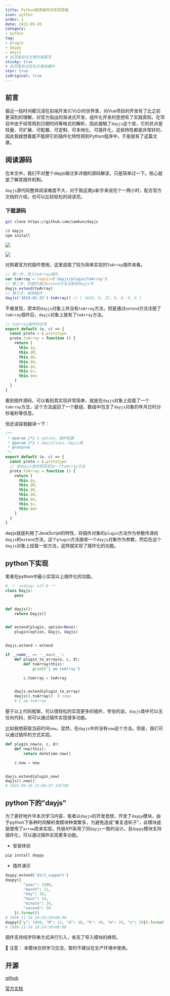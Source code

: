 ```yaml
---
title: Python程序插件的实现思路
icon: python
order: 1
date: 2022-09-26
category:
- python
tag:
- plugin
- daypy
- dayjs
# 此页面会在文章列表置顶
sticky: true
# 此页面会出现在文章收藏中
star: true
isOriginal: true
---
```


## 前言

最近一段时间都沉浸在前端开发(CV):wink:的世界里，对Vue项目的开发有了比之前更深刻的理解，对官方指出的渐进式开发，组件化开发的思想有了实践真知。在项目中由于经常用到日期时间等格式的解析，因此接触了`dayjs`这个库，它的优点是轻量、可扩展、可配置、可定制、可本地化、可插件化，这些特性都是非常好的，因此我就想着能不能把它的插件化特性用到Python程序中，于是就有了这篇文章。

## 阅读源码

在本文中，我们不对整个dayjs做过多详细的源码解读，只是简单过一下。核心就是了解其插件机制。

`dayjs`源代码整体阅读难度不大，对于我这类js新手来说花个一两小时，配合官方文档的介绍，也可以比较轻松的阅读完。


### 下载源码

```bash
git clone https://github.com/iamkun/dayjs

cd dayjs
npm install
```


![](https://miclon-job.oss-cn-hangzhou.aliyuncs.com/img/20220926202708.png)



![](https://miclon-job.oss-cn-hangzhou.aliyuncs.com/img/20220926202933.png)

对照着官方的插件使用，这里选取了较为简单实现的`ToArray`插件来看。
```javascript
// 第一步，导入toArray插件
var toArray = require('dayjs/plugin/toArray')
// 第二步，将插件通过extend方法注册到dayjs中
dayjs.extend(toArray)
// 第三步，使用插件
dayjs('2019-01-25').toArray() // [ 2019, 0, 25, 0, 0, 0, 0 ]
```

不难发现，原本的`dayjs`对象上并没有`toArray`方法，但是通过`extend`方法注册了`toArray`插件后，`dayjs`对象上就有了`toArray`方法。

```javascript
// toArray插件的实现
export default (o, c) => {
  const proto = c.prototype
  proto.toArray = function () {
    return [
      this.$y,
      this.$M,
      this.$D,
      this.$H,
      this.$m,
      this.$s,
      this.$ms
    ]
  }
}
```
看到插件源码，可以看到其实现非常简单，就是在`dayjs`对象上挂载了一个`toArray`方法，这个方法返回了一个数组，数组中包含了`dayjs`对象的年月日时分秒毫秒等信息。

但还请容我翻译一下：

```javascript
/**
 * @param {*} o option，插件配置
 * @param {*} c dayjsClass，dayjs类
 * @returns 
 */
export default (o, c) => {
  const proto = c.prototype
  // 给dayjs类的原型添加一个toArray方法
  proto.toArray = function () {
    return [
      this.$y,
      this.$M,
      this.$D,
      this.$H,
      this.$m,
      this.$s,
      this.$ms
    ]
  }
}
```

dayjs就是利用了JavaScript的特性，将插件对象的`plugin`方法作为参数传递给`dayjs`的`extend`方法，这个`plugin`方法接收一个`dayjs`对象作为参数，然后在这个`dayjs`对象上挂载一些方法，这样就实现了插件化的功能。

## python下实现

笔者在python中最小实现以上插件化的功能。

```python
# -*- coding: utf-8 -*-
class Dayjs:
    pass


def dayjs():
    return Dayjs()


def extend(plugin, option=None):
    plugin(option, Dayjs, dayjs)


dayjs.extend = extend

if __name__ == '__main__':
    def plugin_to_array(o, c, d):
        def toArray(this):
            print('i am toArray')

        c.toArray = toArray


    dayjs.extend(plugin_to_array)
    dayjs().toArray()  # noqa
    # i am toArray
```

基于以上代码框架，可以很轻松的实现更多的插件，夸张的说，`dayjs`类中可以无任何代码，但可以通过插件实现很多功能。

比如我想获取当前时间`now`。显然，在`dayjs`中并没有`now`这个方法。但是，我们可以通过插件的方式实现。

```python
def plugin_now(o, c, d):
    def now(this):
        return datetime.now()

    c.now = now


dayjs.extend(plugin_now)
dayjs().now()
# 2022-09-26 21:08:47.145788
```


## python下的"dayjs"

为了更好地升华本次学习内容，笔者以`dayjs`的开发思想，开发了`daypy`模块，由于python下各种时间解析类模块种类繁多，为避免造成"重复造轮子"，此模块底层使用了`arrow`库来实现，外层API采用了同`dayjs`一致的设计。且`daypy`模块支持插件化，可以通过插件实现更多功能。

- 安装体验
```bash
pip install daypy
```

- 插件演示

```python
daypy.extend('dict_support')
daypy({
        "year": 1999,
        "month": 11,
        "day": 10,
        "hour": 10,
        "minute": 24,
        "second": 59
    }).format()
# 1999-11-10 10:24:59+08:00
daypy({"y": 1999, "M": 11, "d": 10, "h": 10, "m": 24, "s": 59}).format()
# 1999-11-10 10:24:59+08:00
```
插件支持纯字符串方式进行引入，省去了导入模块的麻烦。

:loudspeaker: 注意： 本模块仅供学习交流，暂时不建议在生产环境中使用。

## 开源

[github](https://github.com/mic1on/daypy)

[官方文档](https://52caiji.com/posts/other/opensource/daypy.html)
